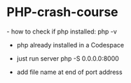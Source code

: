 # PHP-crash-course

\- how to check if php installed: php -v

- php already installed in a Codespace

- just run server php -S 0.0.0.0:8000

- add file name at end of port address
